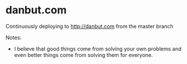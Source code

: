 # danbut.com

Continuously deploying to http://danbut.com from the master branch

Notes:

- I believe that good things come from solving your own problems and even better things come from solving them for everyone.
